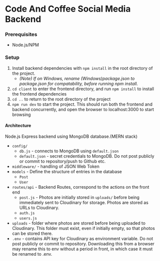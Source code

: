 # Code And Coffee Social Media Backend
### **Prerequisites**

- Node.js/NPM

### **Setup**
1. Install backend dependencies with `npm install` in the root directory of the project.
    - _(Note) If on Windows, rename (Windows)package.json to package.json for compatability, before running npm install._
2. `cd client` to enter the frontend directory, and run `npm install` to install the frontend dependencies
3. `cd ..` to return to the root directory of the project
4. `npm run dev` to start the project.  This should run both the frontend and backend concurrently, and open the browser to localhost:3000 to start browsing

#### **Architecture**

Node.js Express backend using MongoDB database.(MERN stack)
- `config/`
    - `db.js` - connects to MongoDB using `default.json`
    - `default.json` - secret credentials to MongoDB.  Do not post publicly or commit to repository/push to Github etc.
- `middleware/`  - handling of JSON Web Token
- `models` - Define the structure of entries in the database    
    - `Post`
    - `User`
- `routes/api` - Backend Routes, correspond to the actions on the front end
    - `post.js` - Photos are initially stored in `uploads/` before being immediately sent to Cloudinary for storage.  Photos are stored as URLs to Cloudinary.
    - `auth.js`
    - `users.js`
- `uploads` - folder where photos are stored before being uploaded to Cloudinary.  This folder must exist, even if initially empty,
so that photos can be stored there.
- `.env` - contains API key for Cloudinary as environment variable.  Do not post publicly or commit to repository.  Downloading this from a browser may rename this to env without a period in front, 
in which case it must be renamed to .env.    

